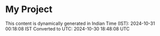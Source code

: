 # My Project

This content is dynamically generated in Indian Time (IST): 2024-10-31 00:18:08 IST
Converted to UTC: 2024-10-30 18:48:08 UTC

